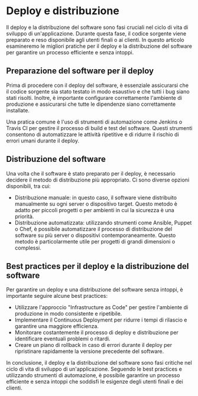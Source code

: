 # Deploy e distribuzione

Il deploy e la distribuzione del software sono fasi cruciali nel ciclo di vita di sviluppo di un'applicazione. Durante questa fase, il codice sorgente viene preparato e reso disponibile agli utenti finali o ai clienti. In questo articolo esamineremo le migliori pratiche per il deploy e la distribuzione del software per garantire un processo efficiente e senza intoppi.

## Preparazione del software per il deploy

Prima di procedere con il deploy del software, è essenziale assicurarsi che il codice sorgente sia stato testato in modo esaustivo e che tutti i bug siano stati risolti. Inoltre, è importante configurare correttamente l'ambiente di produzione e assicurarsi che tutte le dipendenze siano correttamente installate.

Una pratica comune è l'uso di strumenti di automazione come Jenkins o Travis CI per gestire il processo di build e test del software. Questi strumenti consentono di automatizzare le attività ripetitive e di ridurre il rischio di errori umani durante il deploy.

## Distribuzione del software

Una volta che il software è stato preparato per il deploy, è necessario decidere il metodo di distribuzione più appropriato. Ci sono diverse opzioni disponibili, tra cui:

- Distribuzione manuale: in questo caso, il software viene distribuito manualmente su ogni server o dispositivo target. Questo metodo è adatto per piccoli progetti o per ambienti in cui la sicurezza è una priorità.
- Distribuzione automatizzata: utilizzando strumenti come Ansible, Puppet o Chef, è possibile automatizzare il processo di distribuzione del software su più server o dispositivi contemporaneamente. Questo metodo è particolarmente utile per progetti di grandi dimensioni o complessi.

## Best practices per il deploy e la distribuzione del software

Per garantire un deploy e una distribuzione del software senza intoppi, è importante seguire alcune best practices:

- Utilizzare l'approccio "Infrastructure as Code" per gestire l'ambiente di produzione in modo consistente e ripetibile.
- Implementare il Continuous Deployment per ridurre i tempi di rilascio e garantire una maggiore efficienza.
- Monitorare costantemente il processo di deploy e distribuzione per identificare eventuali problemi o ritardi.
- Creare un piano di rollback in caso di errori durante il deploy per ripristinare rapidamente la versione precedente del software.

In conclusione, il deploy e la distribuzione del software sono fasi critiche nel ciclo di vita di sviluppo di un'applicazione. Seguendo le best practices e utilizzando strumenti di automazione, è possibile garantire un processo efficiente e senza intoppi che soddisfi le esigenze degli utenti finali e dei clienti.
